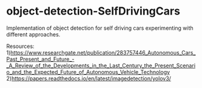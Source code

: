 # object-detection-SelfDrivingCars
Implementation of object detection for self driving cars experimenting with different approaches.

Resources:
1)https://www.researchgate.net/publication/283757446_Autonomous_Cars_Past_Present_and_Future_-_A_Review_of_the_Developments_in_the_Last_Century_the_Present_Scenario_and_the_Expected_Future_of_Autonomous_Vehicle_Technology
2)https://papers.readthedocs.io/en/latest/imagedetection/yolov3/

